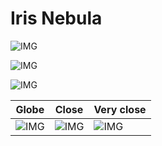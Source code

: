 # Iris Nebula
![IMG](/home/lcv/Dropbox/AstroPhotography/Imaging/Original/Iris_Nebula.jpg)



![IMG](/home/lcv/Dropbox/AstroPhotography/Imaging/Grayscale/Iris_Nebula.jpg)

![IMG](/home/lcv/Dropbox/AstroPhotography/Imaging/Annotated/Iris_Nebula_Annotated.jpg)

| Globe | Close | Very close |
| ----- | ----- | ----- |
|![IMG](/home/lcv/Dropbox/AstroPhotography/Imaging/Annotated/Iris_Nebula_Globe.jpg) |![IMG](/home/lcv/Dropbox/AstroPhotography/Imaging/Annotated/Iris_Nebula_Close.jpg) |![IMG](/home/lcv/Dropbox/AstroPhotography/Imaging/Annotated/Iris_Nebula_Closer.jpg) |